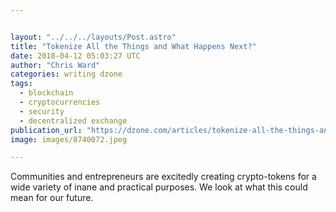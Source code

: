 ```yaml
---


layout: "../../../layouts/Post.astro"
title: "Tokenize All the Things and What Happens Next?"
date: 2018-04-12 05:03:27 UTC
author: "Chris Ward"
categories: writing dzone
tags:
  - blockchain
  - cryptocurrencies
  - security
  - decentralized exchange
publication_url: "https://dzone.com/articles/tokenize-all-the-things-and-what-happens-next"
image: images/8740072.jpeg

---
```

Communities and entrepreneurs are excitedly creating crypto-tokens for a wide variety of inane and practical purposes. We look at what this could mean for our future.

